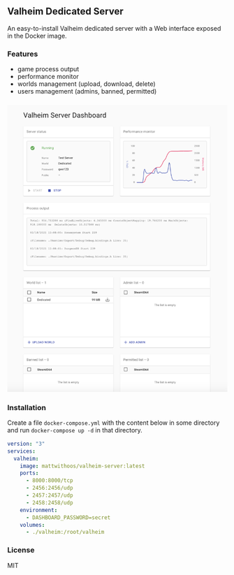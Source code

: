 ## Valheim Dedicated Server

An easy-to-install Valheim dedicated server with a Web interface exposed in the Docker image.

### Features

- game process output
- performance monitor
- worlds management (upload, download, delete)
- users management (admins, banned, permitted)

###

![Screenshot](/screenshot.png "Screenshot")

### Installation

Create a file `docker-compose.yml` with the content below in some directory and run `docker-compose up -d` in that directory.

```yaml
version: "3"
services:
  valheim:
    image: mattwithoos/valheim-server:latest
    ports:
      - 8000:8000/tcp
      - 2456:2456/udp
      - 2457:2457/udp
      - 2458:2458/udp
    environment:
      - DASHBOARD_PASSWORD=secret
    volumes:
      - ./valheim:/root/valheim
```

### License

MIT
